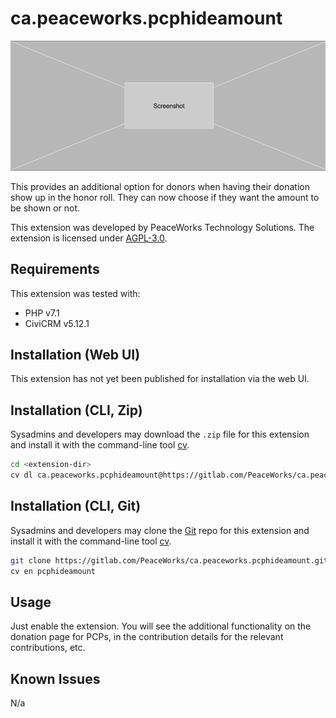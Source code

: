 # ca.peaceworks.pcphideamount

![Screenshot](/images/screenshot.png)

This provides an additional option for donors when having their donation show up in the honor roll. They can now choose if they want the amount to be shown or not. 

This extension was developed by PeaceWorks Technology Solutions. The extension is licensed under [AGPL-3.0](LICENSE.txt).

## Requirements

This extension was tested with: 

* PHP v7.1
* CiviCRM v5.12.1

## Installation (Web UI)

This extension has not yet been published for installation via the web UI.

## Installation (CLI, Zip)

Sysadmins and developers may download the `.zip` file for this extension and
install it with the command-line tool [cv](https://github.com/civicrm/cv).

```bash
cd <extension-dir>
cv dl ca.peaceworks.pcphideamount@https://gitlab.com/PeaceWorks/ca.peaceworks.pcphideamount/-/archive/master/ca.peaceworks.pcphideamount-master.zip
```

## Installation (CLI, Git)

Sysadmins and developers may clone the [Git](https://en.wikipedia.org/wiki/Git) repo for this extension and
install it with the command-line tool [cv](https://github.com/civicrm/cv).

```bash
git clone https://gitlab.com/PeaceWorks/ca.peaceworks.pcphideamount.git
cv en pcphideamount
```

## Usage

Just enable the extension. You will see the additional functionality on the donation page for PCPs, in the contribution details for the relevant contributions, etc.

## Known Issues

N/a
